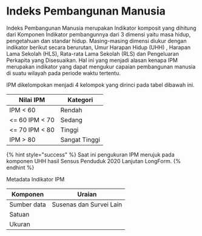 # Indeks Pembangunan Manusia

Indeks Pembangunan Manusia merupakan Indikator komposit yang dihitung dari Komponen Indikator pembangunnya dari 3 dimensi yaitu masa hidup, pengetahuan dan standar hidup. Masing-masing dimensi diukur dengan indikator berikut secara berurutan, Umur Harapan Hidup (UHH) , Harapan Lama Sekolah (HLS), Rata-rata Lama Sekolah (RLS) dan Pengeluaran Perkapita yang Disesuaikan. Hal ini yang menjadi alasan kenapa IPM merupakan indikator yang dapat mengukur capaian pembangunan manusia di suatu wilayah pada periode waktu tertentu.

&#x20;IPM dikelompokan menjadi 4 kelompok yang dirinci pada tabel dibawah ini.

| Nilai IPM      | Kategori      |
| -------------- | ------------- |
| IPM < 60       | Rendah        |
| <= 60 IPM < 70 | Sedang        |
| <= 70 IPM < 80 | Tinggi        |
| IPM > 80       | Sangat Tinggi |

{% hint style="success" %}
Saat ini pengukuran IPM merujuk pada komponen UHH hasil Sensus Penduduk 2020 Lanjutan LongForm.
{% endhint %}

Metadata Indikator IPM



| Komponen    | Uraian                  |
| ----------- | ----------------------- |
| Sumber data | Susenas dan Survei Lain |
| Satuan      |                         |
| Ukuran      |                         |
